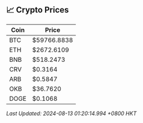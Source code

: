 ## 📈 Crypto Prices

| Coin | Price |
| ---- | ----- |
| BTC | $59766.8838 |
| ETH | $2672.6109 |
| BNB | $518.2473 |
| CRV | $0.3164 |
| ARB | $0.5847 |
| OKB | $36.7620 |
| DOGE | $0.1068 |

_Last Updated: 2024-08-13 01:20:14.994 +0800 HKT_